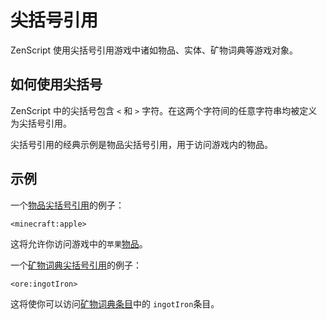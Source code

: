 # 尖括号引用

ZenScript 使用尖括号引用游戏中诸如物品、实体、矿物词典等游戏对象。

## 如何使用尖括号

ZenScript 中的尖括号包含 `<` 和 `>` 字符。在这两个字符间的任意字符串均被定义为尖括号引用。

尖括号引用的经典示例是物品尖括号引用，用于访问游戏内的物品。

## 示例

一个[物品尖括号引用](/Vanilla/Brackets/Bracket_Item/)的例子：

```zenscript
<minecraft:apple>
```

这将允许你访问游戏中的`苹果`[物品](/Vanilla/Items/IItemStack/)。

一个[矿物词典尖括号引用](/Vanilla/Brackets/Bracket_Ore/)的例子：

```zenscript
<ore:ingotIron>
```

这将使你可以访问[矿物词典条目](/Vanilla/OreDict/IOreDictEntry/)中的 `ingotIron`条目。